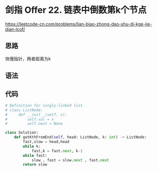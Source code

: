 # 剑指 Offer 22. 链表中倒数第k个节点
https://leetcode-cn.com/problems/lian-biao-zhong-dao-shu-di-kge-jie-dian-lcof/
## 思路
快慢指针，两者距离为k
## 语法

## 代码
```python
# Definition for singly-linked list.
# class ListNode:
#     def __init__(self, x):
#         self.val = x
#         self.next = None

class Solution:
    def getKthFromEnd(self, head: ListNode, k: int) -> ListNode:
        fast,slow = head,head
        while k:
            fast,k = fast.next, k-1
        while fast:
            slow , fast = slow.next , fast.next
        return slow
```